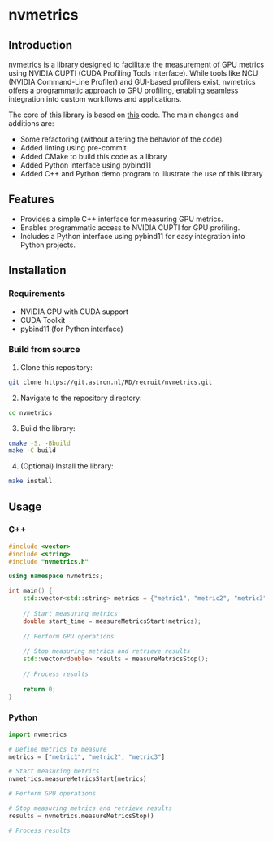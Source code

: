 # nvmetrics

## Introduction

nvmetrics is a library designed to facilitate the measurement of GPU metrics
using NVIDIA CUPTI (CUDA Profiling Tools Interface). While tools like NCU
(NVIDIA Command-Line Profiler) and GUI-based profilers exist, nvmetrics offers a
programmatic approach to GPU profiling, enabling seamless integration into
custom workflows and applications.

The core of this library is based on
[this](https://github.com/te42kyfo/gpu-benches/tree/5510b45e7958a6e048143dc10a0aee01c8532a75/gpu-metrics/cuda_metrics)
code. The main changes and additions are:

- Some refactoring (without altering the behavior of the code)
- Added linting using pre-commit
- Added CMake to build this code as a library
- Added Python interface using pybind11
- Added C++ and Python demo program to illustrate the use of this library

## Features

- Provides a simple C++ interface for measuring GPU metrics.
- Enables programmatic access to NVIDIA CUPTI for GPU profiling.
- Includes a Python interface using pybind11 for easy integration into Python
  projects.

## Installation

### Requirements

- NVIDIA GPU with CUDA support
- CUDA Toolkit
- pybind11 (for Python interface)

### Build from source

1. Clone this repository:

```bash
git clone https://git.astron.nl/RD/recruit/nvmetrics.git
```

2. Navigate to the repository directory:

```bash
cd nvmetrics
```

3. Build the library:

```bash
cmake -S. -Bbuild
make -C build
```

4. (Optional) Install the library:

```bash
make install
```

## Usage

### C++

```cpp
#include <vector>
#include <string>
#include "nvmetrics.h"

using namespace nvmetrics;

int main() {
    std::vector<std::string> metrics = {"metric1", "metric2", "metric3"};
    
    // Start measuring metrics
    double start_time = measureMetricsStart(metrics);
    
    // Perform GPU operations
    
    // Stop measuring metrics and retrieve results
    std::vector<double> results = measureMetricsStop();
    
    // Process results
    
    return 0;
}
```

### Python

```python
import nvmetrics

# Define metrics to measure
metrics = ["metric1", "metric2", "metric3"]

# Start measuring metrics
nvmetrics.measureMetricsStart(metrics)

# Perform GPU operations

# Stop measuring metrics and retrieve results
results = nvmetrics.measureMetricsStop()

# Process results
```
